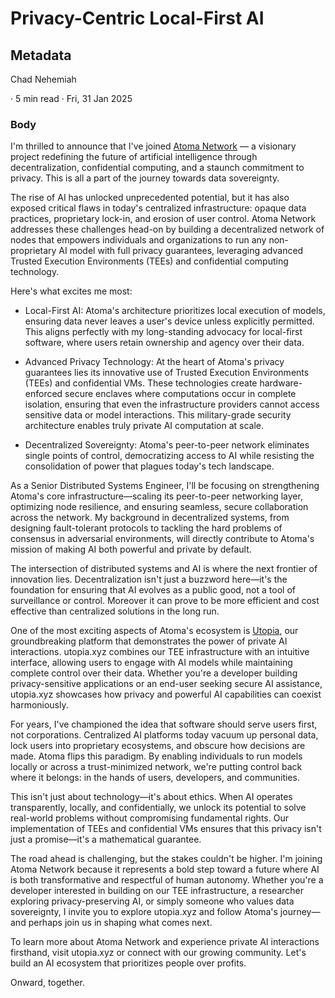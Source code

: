 # Privacy-Centric Local-First AI

## Metadata

Chad Nehemiah

·
5 min read
·
Fri, 31 Jan 2025

### Body

I'm thrilled to announce that I've joined [Atoma Network](https://atoma.network) — a visionary project redefining the future of artificial intelligence through decentralization, confidential computing, and a staunch commitment to privacy. This is all a part of the journey towards data sovereignty.

The rise of AI has unlocked unprecedented potential, but it has also exposed critical flaws in today's centralized infrastructure: opaque data practices, proprietary lock-in, and erosion of user control. Atoma Network addresses these challenges head-on by building a decentralized network of nodes that empowers individuals and organizations to run any non-proprietary AI model with full privacy guarantees, leveraging advanced Trusted Execution Environments (TEEs) and confidential computing technology.

Here's what excites me most:

- Local-First AI: Atoma's architecture prioritizes local execution of models, ensuring data never leaves a user's device unless explicitly permitted. This aligns perfectly with my long-standing advocacy for local-first software, where users retain ownership and agency over their data.

- Advanced Privacy Technology: At the heart of Atoma's privacy guarantees lies its innovative use of Trusted Execution Environments (TEEs) and confidential VMs. These technologies create hardware-enforced secure enclaves where computations occur in complete isolation, ensuring that even the infrastructure providers cannot access sensitive data or model interactions. This military-grade security architecture enables truly private AI computation at scale.

- Decentralized Sovereignty: Atoma's peer-to-peer network eliminates single points of control, democratizing access to AI while resisting the consolidation of power that plagues today's tech landscape.


As a Senior Distributed Systems Engineer, I'll be focusing on strengthening Atoma's core infrastructure—scaling its peer-to-peer networking layer, optimizing node resilience, and ensuring seamless, secure collaboration across the network. My background in decentralized systems, from designing fault-tolerant protocols to tackling the hard problems of consensus in adversarial environments, will directly contribute to Atoma's mission of making AI both powerful and private by default.

The intersection of distributed systems and AI is where the next frontier of innovation lies. Decentralization isn't just a buzzword here—it's the foundation for ensuring that AI evolves as a public good, not a tool of surveillance or control. Moreover it can prove to be more efficient and cost effective than centralized solutions in the long run.


One of the most exciting aspects of Atoma's ecosystem is [Utopia](https://utopia.xyz), our groundbreaking platform that demonstrates the power of private AI interactions. utopia.xyz combines our TEE infrastructure with an intuitive interface, allowing users to engage with AI models while maintaining complete control over their data. Whether you're a developer building privacy-sensitive applications or an end-user seeking secure AI assistance, utopia.xyz showcases how privacy and powerful AI capabilities can coexist harmoniously.


For years, I've championed the idea that software should serve users first, not corporations. Centralized AI platforms today vacuum up personal data, lock users into proprietary ecosystems, and obscure how decisions are made. Atoma flips this paradigm. By enabling individuals to run models locally or across a trust-minimized network, we're putting control back where it belongs: in the hands of users, developers, and communities.

This isn't just about technology—it's about ethics. When AI operates transparently, locally, and confidentially, we unlock its potential to solve real-world problems without compromising fundamental rights. Our implementation of TEEs and confidential VMs ensures that this privacy isn't just a promise—it's a mathematical guarantee.


The road ahead is challenging, but the stakes couldn't be higher. I'm joining Atoma Network because it represents a bold step toward a future where AI is both transformative and respectful of human autonomy. Whether you're a developer interested in building on our TEE infrastructure, a researcher exploring privacy-preserving AI, or simply someone who values data sovereignty, I invite you to explore utopia.xyz and follow Atoma's journey—and perhaps join us in shaping what comes next.

To learn more about Atoma Network and experience private AI interactions firsthand, visit utopia.xyz or connect with our growing community. Let's build an AI ecosystem that prioritizes people over profits.

Onward, together.